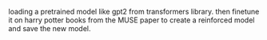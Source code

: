loading a pretrained model like gpt2 from transformers library. then finetune it on harry potter books from the MUSE paper to create a reinforced model and save the new model.
